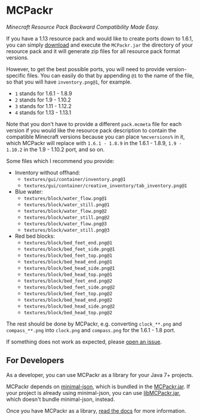 # MCPackr

*Minecraft Resource Pack Backward Compatibility Made Easy.*

If you have a 1.13 resource pack and would like to create ports down to 1.6.1, you can simply [download](https://raw.githubusercontent.com/timmyrs/MCPackr/master/MCPackr.jar) and execute the `MCPackr.jar` the directory of your resource pack and it will generate zip files for all resource pack format versions.

However, to get the best possible ports, you will need to provide version-specific files.
You can easily do that by appending `@1` to the name of the file, so that you will have `inventory.png@1`, for example.

- `1` stands for 1.6.1 - 1.8.9
- `2` stands for 1.9 - 1.10.2
- `3` stands for 1.11 - 1.12.2
- `4` stands for 1.13 - 1.13.1

Note that you don't have to provide a different `pack.mcmeta` file for each version if you would like the resource pack description to contain the compatible Minecraft versions because you can place `%mcversions%` in it, which MCPackr will replace with `1.6.1 - 1.8.9` in the 1.6.1 - 1.8.9, `1.9 - 1.10.2` in the 1.9 - 1.10.2 port, and so on.

Some files which I recommend you provide:

- Inventory without offhand:
  - `textures/gui/container/inventory.png@1`
  - `textures/gui/container/creative_inventory/tab_inventory.png@1`
- Blue water:
  - `textures/block/water_flow.png@1`
  - `textures/block/water_still.png@1`
  - `textures/block/water_flow.png@2`
  - `textures/block/water_still.png@2`
  - `textures/block/water_flow.png@3`
  - `textures/block/water_still.png@3`
- Red bed blocks:
  - `textures/block/bed_feet_end.png@1`
  - `textures/block/bed_feet_side.png@1`
  - `textures/block/bed_feet_top.png@1`
  - `textures/block/bed_head_end.png@1`
  - `textures/block/bed_head_side.png@1`
  - `textures/block/bed_head_top.png@1`
  - `textures/block/bed_feet_end.png@2`
  - `textures/block/bed_feet_side.png@2`
  - `textures/block/bed_feet_top.png@2`
  - `textures/block/bed_head_end.png@2`
  - `textures/block/bed_head_side.png@2`
  - `textures/block/bed_head_top.png@2`

The rest should be done by MCPackr, e.g. converting `clock_**.png` and `compass_**.png` into `clock.png` and `compass.png` for the 1.6.1 - 1.8 port.

If something does not work as expected, please [open an issue](https://github.com/timmyrs/MCPackr/issues/new).

## For Developers

As a developer, you can use MCPackr as a library for your Java 7+ projects.

MCPackr depends on [minimal-json](https://github.com/ralfstx/minimal-json), which is bundled in the [MCPackr.jar](https://raw.githubusercontent.com/timmyrs/MCPackr/master/MCPackr.jar).
If your project is already using minimal-json, you can use [libMCPackr.jar](https://raw.githubusercontent.com/timmyrs/MCPackr/master/libMCPackr.jar), which doesn't bundle minimal-json, instead.

Once you have MCPackr as a library, [read the docs](https://timmyrs.github.io/MCPackr/) for more information.

